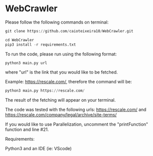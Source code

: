 # WebCrawler

Please follow the following commands on terminal:

```python
git clone https://github.com/caioteixeira10/WebCrawler.git
```
```python
cd WebCrawler
pip3 install -r requirements.txt
```

To run the code, please run using the following format:
```python
python3 main.py url 
```
where "url" is the link that you would like to be fetched. 

Example: https://rescale.com/, therefore the command will be: 
```python
python3 main.py https://rescale.com/ 
```

The result of the fetching will appear on your terminal. 

The code was tested with the following urls:
https://rescale.com/ and https://rescale.com/company/legal/archive/site-terms/

If you would like to use Parallelization, uncomment the "printFunction" function and line #21.  

Requirements:

Python3 and an IDE (ie: VScode)
